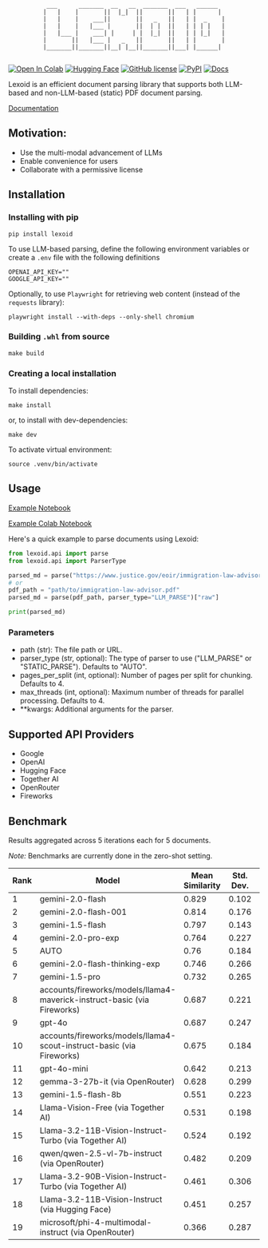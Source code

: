<div align="center">
  
```
 ___      _______  __   __  _______  ___   ______  
|   |    |       ||  |_|  ||       ||   | |      | 
|   |    |    ___||       ||   _   ||   | |  _    |
|   |    |   |___ |       ||  | |  ||   | | | |   |
|   |___ |    ___| |     | |  |_|  ||   | | |_|   |
|       ||   |___ |   _   ||       ||   | |       |
|_______||_______||__| |__||_______||___| |______| 
                                                                                                    
```
  
</div>

[![Open In Colab](https://colab.research.google.com/assets/colab-badge.svg)](https://colab.research.google.com/github/oidlabs-com/Lexoid/blob/main/examples/example_notebook_colab.ipynb)
[![Hugging Face](https://img.shields.io/badge/%F0%9F%A4%97%20Hugging%20Face-Spaces-yellow)](https://huggingface.co/spaces/oidlabs/Lexoid)
[![GitHub license](https://img.shields.io/badge/License-Apache_2.0-turquoise.svg)](https://github.com/oidlabs-com/Lexoid/blob/main/LICENSE)
[![PyPI](https://img.shields.io/pypi/v/lexoid)](https://pypi.org/project/lexoid/)
[![Docs](https://github.com/oidlabs-com/Lexoid/actions/workflows/deploy_docs.yml/badge.svg)](https://oidlabs-com.github.io/Lexoid/)

Lexoid is an efficient document parsing library that supports both LLM-based and non-LLM-based (static) PDF document parsing.

[Documentation](https://oidlabs-com.github.io/Lexoid/)

## Motivation:

- Use the multi-modal advancement of LLMs
- Enable convenience for users
- Collaborate with a permissive license

## Installation

### Installing with pip

```
pip install lexoid
```

To use LLM-based parsing, define the following environment variables or create a `.env` file with the following definitions

```
OPENAI_API_KEY=""
GOOGLE_API_KEY=""
```

Optionally, to use `Playwright` for retrieving web content (instead of the `requests` library):

```
playwright install --with-deps --only-shell chromium
```

### Building `.whl` from source

```
make build
```

### Creating a local installation

To install dependencies:

```
make install
```

or, to install with dev-dependencies:

```
make dev
```

To activate virtual environment:

```
source .venv/bin/activate
```

## Usage

[Example Notebook](https://github.com/oidlabs-com/Lexoid/blob/main/examples/example_notebook.ipynb)

[Example Colab Notebook](https://colab.research.google.com/github/oidlabs-com/Lexoid/blob/main/examples/example_notebook_colab.ipynb)

Here's a quick example to parse documents using Lexoid:

```python
from lexoid.api import parse
from lexoid.api import ParserType

parsed_md = parse("https://www.justice.gov/eoir/immigration-law-advisor", parser_type="LLM_PARSE")["raw"]
# or
pdf_path = "path/to/immigration-law-advisor.pdf"
parsed_md = parse(pdf_path, parser_type="LLM_PARSE")["raw"]

print(parsed_md)
```

### Parameters

- path (str): The file path or URL.
- parser_type (str, optional): The type of parser to use ("LLM_PARSE" or "STATIC_PARSE"). Defaults to "AUTO".
- pages_per_split (int, optional): Number of pages per split for chunking. Defaults to 4.
- max_threads (int, optional): Maximum number of threads for parallel processing. Defaults to 4.
- \*\*kwargs: Additional arguments for the parser.

## Supported API Providers
* Google
* OpenAI
* Hugging Face
* Together AI
* OpenRouter
* Fireworks

## Benchmark

Results aggregated across 5 iterations each for 5 documents.

_Note:_ Benchmarks are currently done in the zero-shot setting.

| Rank | Model | Mean Similarity | Std. Dev. | Time (s) | Cost ($) |
| --- | --- | --- | --- | --- | --- |
| 1 | gemini-2.0-flash | 0.829 | 0.102 | 7.41 | 0.00048 |
| 2 | gemini-2.0-flash-001 | 0.814 | 0.176 | 6.85 | 0.000421 |
| 3 | gemini-1.5-flash | 0.797 | 0.143 | 9.54 | 0.000238 |
| 4 | gemini-2.0-pro-exp | 0.764 | 0.227 | 11.95 | TBA |
| 5 | AUTO | 0.76 | 0.184 | 5.14 | 0.000217 |
| 6 | gemini-2.0-flash-thinking-exp | 0.746 | 0.266 | 10.46 | TBA |
| 7 | gemini-1.5-pro | 0.732 | 0.265 | 11.44 | 0.003332 |
| 8 | accounts/fireworks/models/llama4-maverick-instruct-basic (via Fireworks) | 0.687 | 0.221 | 8.07 | 0.000419 |
| 9 | gpt-4o | 0.687 | 0.247 | 10.16 | 0.004736 |
| 10 | accounts/fireworks/models/llama4-scout-instruct-basic (via Fireworks) | 0.675 | 0.184 | 5.98 | 0.000226 |
| 11 | gpt-4o-mini | 0.642 | 0.213 | 9.71 | 0.000275 |
| 12 | gemma-3-27b-it (via OpenRouter) | 0.628 | 0.299 | 18.79 | 0.000096 |
| 13 | gemini-1.5-flash-8b | 0.551 | 0.223 | 3.91 | 0.000055 |
| 14 | Llama-Vision-Free (via Together AI) | 0.531 | 0.198 | 6.93 | 0 |
| 15 | Llama-3.2-11B-Vision-Instruct-Turbo (via Together AI) | 0.524 | 0.192 | 3.68 | 0.00006 |
| 16 | qwen/qwen-2.5-vl-7b-instruct (via OpenRouter) | 0.482 | 0.209 | 11.53 | 0.000052 |
| 17 | Llama-3.2-90B-Vision-Instruct-Turbo (via Together AI) | 0.461 | 0.306 | 19.26 | 0.000426 |
| 18 | Llama-3.2-11B-Vision-Instruct (via Hugging Face) | 0.451 | 0.257 | 4.54 | 0 |
| 19 | microsoft/phi-4-multimodal-instruct (via OpenRouter) | 0.366 | 0.287 | 10.8 | 0.000019 |
